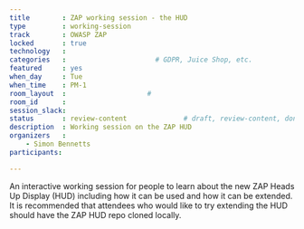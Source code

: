 ```yaml
---
title        : ZAP working session - the HUD
type         : working-session
track        : OWASP ZAP
locked       : true
technology   :
categories   :                      # GDPR, Juice Shop, etc.
featured     : yes
when_day     : Tue
when_time    : PM-1
room_layout  :                    #
room_id      : 
session_slack: 
status       : review-content              # draft, review-content, done
description  : Working session on the ZAP HUD
organizers   :
    - Simon Bennetts
participants:

---
```


An interactive working session for people to learn about the new ZAP Heads Up Display (HUD) including how it can be used and how it can be extended. It is recommended that attendees who would like to try extending the HUD should have the ZAP HUD repo cloned locally.
